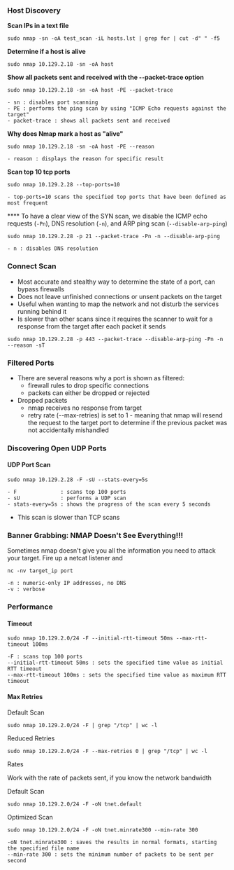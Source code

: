 

### Host Discovery

**Scan IPs in a text file**

```
sudo nmap -sn -oA test_scan -iL hosts.lst | grep for | cut -d" " -f5
```

**Determine if a host is alive**
```
sudo nmap 10.129.2.18 -sn -oA host
```

**Show all packets sent and received with the --packet-trace option**
```
sudo nmap 10.129.2.18 -sn -oA host -PE --packet-trace
```
	- sn : disables port scanning
	- PE : performs the ping scan by using "ICMP Echo requests against the target"
	- packet-trace : shows all packets sent and received


**Why does Nmap mark a host as "alive"**
```
sudo nmap 10.129.2.18 -sn -oA host -PE --reason
```
	- reason : displays the reason for specific result
**Scan top 10 tcp ports**
```
sudo nmap 10.129.2.28 --top-ports=10 
```
	- top-ports=10 scans the specified top ports that have been defined as most frequent

**** To have a clear view of the SYN scan, we disable the ICMP echo requests (`-Pn`), DNS resolution (`-n`), and ARP ping scan (`--disable-arp-ping`)
```
sudo nmap 10.129.2.28 -p 21 --packet-trace -Pn -n --disable-arp-ping
```
	- n : disables DNS resolution

### Connect Scan
- Most accurate and stealthy way to determine the state of a port, can bypass firewalls
- Does not leave unfinished connections or unsent packets on the target
- Useful when wanting to map the network and not disturb the services running behind it
- Is slower than other scans since it requires the scanner to wait for a response from the target after each packet it sends

```
sudo nmap 10.129.2.28 -p 443 --packet-trace --disable-arp-ping -Pn -n --reason -sT
```

### Filtered Ports

- There are several reasons why a port is shown as filtered:
	- firewall rules to drop specific connections
	- packets can either be dropped or rejected
- Dropped packets
	- nmap receives no response from target
	- retry rate (--max-retries) is set to 1 - meaning that nmap will resend the request to the target port to determine if the previous packet was not accidentally mishandled

### Discovering Open UDP Ports

#### UDP Port Scan

```
sudo nmap 10.129.2.28 -F -sU --stats-every=5s
```
	- F              : scans top 100 ports
	- sU             : performs a UDP scan
	- stats-every=5s : shows the progress of the scan every 5 seconds
-  This scan is slower than TCP scans

### Banner Grabbing: NMAP Doesn't See Everything!!!

Sometimes nmap doesn't give you all the information you need to attack your target. Fire up a netcat listener and 

```
nc -nv target_ip port
```
	-n : numeric-only IP addresses, no DNS
	-v : verbose

### Performance

#### Timeout

```
sudo nmap 10.129.2.0/24 -F --initial-rtt-timeout 50ms --max-rtt-timeout 100ms
```
	-F : scans top 100 ports
	--initial-rtt-timeout 50ms : sets the specified time value as initial RTT timeout
	--max-rtt-timeout 100ms : sets the specified time value as maximum RTT timeout

#### Max Retries

Default Scan
```shell-session
sudo nmap 10.129.2.0/24 -F | grep "/tcp" | wc -l
```

Reduced Retries
```shell-session
sudo nmap 10.129.2.0/24 -F --max-retries 0 | grep "/tcp" | wc -l
```

Rates

Work with the rate of packets sent, if you know the network bandwidth

Default Scan
```shell-session
sudo nmap 10.129.2.0/24 -F -oN tnet.default
```

Optimized Scan
```shell-session
sudo nmap 10.129.2.0/24 -F -oN tnet.minrate300 --min-rate 300
```
	-oN tnet.minrate300 : saves the results in normal formats, starting the specified file name
	--min-rate 300 : sets the minimum number of packets to be sent per second